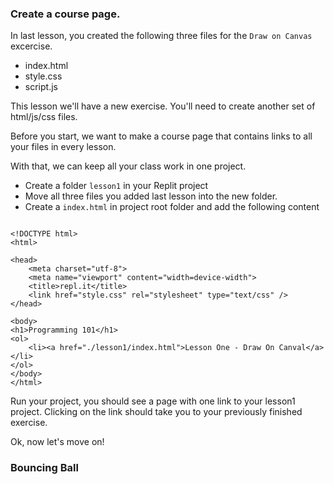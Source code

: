 

### Create a course page.

In last lesson, you created the following three files for the `Draw on Canvas` excercise.
 - index.html
 - style.css
 - script.js
 
This lesson we'll have a new exercise. You'll need to create another set of html/js/css files. 

Before you start, we want to make a course page that contains links to all your files in every lesson. 

With that, we can keep all your class work in one project.


- Create a folder `lesson1` in your Replit project
- Move all three files you added last lesson into the new folder.
- Create a `index.html` in project root folder and add the following content
```

<!DOCTYPE html>
<html>

<head>
	<meta charset="utf-8">
	<meta name="viewport" content="width=device-width">
	<title>repl.it</title>
	<link href="style.css" rel="stylesheet" type="text/css" />
</head>

<body>
<h1>Programming 101</h1>
<ol>
    <li><a href="./lesson1/index.html">Lesson One - Draw On Canval</a></li>
</ol> 
</body>
</html>
```

Run your project, you should see a page with one link to your lesson1 project. Clicking on the link should take you to your previously finished exercise.


Ok, now let's move on!

### Bouncing Ball
